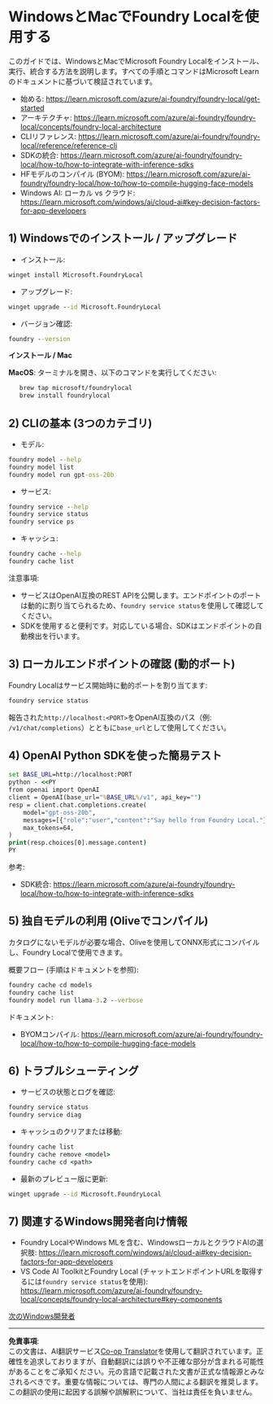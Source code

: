 <!--
CO_OP_TRANSLATOR_METADATA:
{
  "original_hash": "ba4a0e432e3b6bfed9026383b0b56cf4",
  "translation_date": "2025-10-02T11:46:29+00:00",
  "source_file": "Module07/foundrylocal.md",
  "language_code": "ja"
}
-->
# WindowsとMacでFoundry Localを使用する

このガイドでは、WindowsとMacでMicrosoft Foundry Localをインストール、実行、統合する方法を説明します。すべての手順とコマンドはMicrosoft Learnのドキュメントに基づいて検証されています。

- 始める: https://learn.microsoft.com/azure/ai-foundry/foundry-local/get-started
- アーキテクチャ: https://learn.microsoft.com/azure/ai-foundry/foundry-local/concepts/foundry-local-architecture
- CLIリファレンス: https://learn.microsoft.com/azure/ai-foundry/foundry-local/reference/reference-cli
- SDKの統合: https://learn.microsoft.com/azure/ai-foundry/foundry-local/how-to/how-to-integrate-with-inference-sdks
- HFモデルのコンパイル (BYOM): https://learn.microsoft.com/azure/ai-foundry/foundry-local/how-to/how-to-compile-hugging-face-models
- Windows AI: ローカル vs クラウド: https://learn.microsoft.com/windows/ai/cloud-ai#key-decision-factors-for-app-developers

## 1) Windowsでのインストール / アップグレード

- インストール:
```cmd
winget install Microsoft.FoundryLocal
```
- アップグレード:
```cmd
winget upgrade --id Microsoft.FoundryLocal
```
- バージョン確認:
```cmd
foundry --version
```
     
**インストール / Mac**

**MacOS**: 
ターミナルを開き、以下のコマンドを実行してください:
```bash
   brew tap microsoft/foundrylocal
   brew install foundrylocal
```

## 2) CLIの基本 (3つのカテゴリ)

- モデル:
```cmd
foundry model --help
foundry model list
foundry model run gpt-oss-20b
```
- サービス:
```cmd
foundry service --help
foundry service status
foundry service ps
```
- キャッシュ:
```cmd
foundry cache --help
foundry cache list
```

注意事項:
- サービスはOpenAI互換のREST APIを公開します。エンドポイントのポートは動的に割り当てられるため、`foundry service status`を使用して確認してください。
- SDKを使用すると便利です。対応している場合、SDKはエンドポイントの自動検出を行います。

## 3) ローカルエンドポイントの確認 (動的ポート)

Foundry Localはサービス開始時に動的ポートを割り当てます:
```cmd
foundry service status
```
報告された`http://localhost:<PORT>`をOpenAI互換のパス（例: `/v1/chat/completions`）とともに`base_url`として使用してください。

## 4) OpenAI Python SDKを使った簡易テスト

```cmd
set BASE_URL=http://localhost:PORT
python - <<PY
from openai import OpenAI
client = OpenAI(base_url="%BASE_URL%/v1", api_key="")
resp = client.chat.completions.create(
    model="gpt-oss-20b",
    messages=[{"role":"user","content":"Say hello from Foundry Local."}],
    max_tokens=64,
)
print(resp.choices[0].message.content)
PY
```
参考:
- SDK統合: https://learn.microsoft.com/azure/ai-foundry/foundry-local/how-to/how-to-integrate-with-inference-sdks

## 5) 独自モデルの利用 (Oliveでコンパイル)

カタログにないモデルが必要な場合、Oliveを使用してONNX形式にコンパイルし、Foundry Localで使用できます。

概要フロー (手順はドキュメントを参照):
```cmd
foundry cache cd models
foundry cache list
foundry model run llama-3.2 --verbose
```
ドキュメント:
- BYOMコンパイル: https://learn.microsoft.com/azure/ai-foundry/foundry-local/how-to/how-to-compile-hugging-face-models

## 6) トラブルシューティング

- サービスの状態とログを確認:
```cmd
foundry service status
foundry service diag
```
- キャッシュのクリアまたは移動:
```cmd
foundry cache list
foundry cache remove <model>
foundry cache cd <path>
```
- 最新のプレビュー版に更新:
```cmd
winget upgrade --id Microsoft.FoundryLocal
```

## 7) 関連するWindows開発者向け情報

- Foundry LocalやWindows MLを含む、WindowsローカルとクラウドAIの選択肢:
  https://learn.microsoft.com/windows/ai/cloud-ai#key-decision-factors-for-app-developers
- VS Code AI ToolkitとFoundry Local (チャットエンドポイントURLを取得するには`foundry service status`を使用):
  https://learn.microsoft.com/azure/ai-foundry/foundry-local/concepts/foundry-local-architecture#key-components

[次のWindows開発者](./windowdeveloper.md)

---

**免責事項**:  
この文書は、AI翻訳サービス[Co-op Translator](https://github.com/Azure/co-op-translator)を使用して翻訳されています。正確性を追求しておりますが、自動翻訳には誤りや不正確な部分が含まれる可能性があることをご承知ください。元の言語で記載された文書が正式な情報源とみなされるべきです。重要な情報については、専門の人間による翻訳を推奨します。この翻訳の使用に起因する誤解や誤解釈について、当社は責任を負いません。